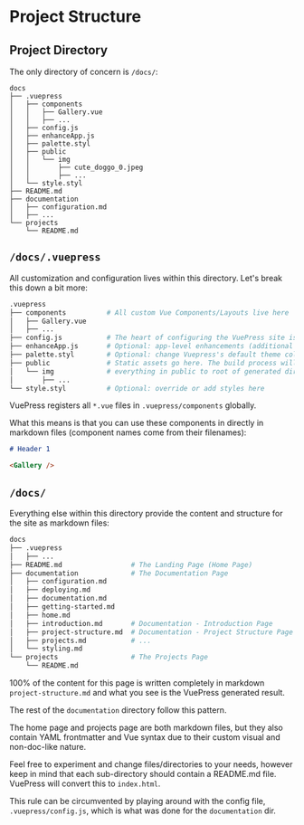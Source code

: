 # Project Structure

## Project Directory

The only directory of concern is `/docs/`:

```
docs
├── .vuepress
│   ├── components
│   │   ├── Gallery.vue
│   │   ├── ...
│   ├── config.js
│   ├── enhanceApp.js
│   ├── palette.styl
│   ├── public
│   │   └── img
│   │       ├── cute_doggo_0.jpeg
│   │       ├── ...
│   └── style.styl
├── README.md
├── documentation
│   ├── configuration.md
│   ├── ...
└── projects
    └── README.md
```

## `/docs/.vuepress`

All customization and configuration lives within this directory. Let's break this down a bit more:

```bash
.vuepress 
├── components          # All custom Vue Components/Layouts live here           
│   ├── Gallery.vue
│   ├── ...
├── config.js           # The heart of configuring the VuePress site is here
├── enhanceApp.js       # Optional: app-level enhancements (additional Vue plugins)
├── palette.styl        # Optional: change Vuepress's default theme colors here
├── public              # Static assets go here. The build process will copy
│   └── img             # everything in public to root of generated directory.
│       ├── ...
└── style.styl          # Optional: override or add styles here
```

VuePress registers all `*.vue` files in `.vuepress/components` globally.

What this means is that you can use these components in directly in markdown files (component names come from their filenames):

```md
# Header 1

<Gallery />
```

## `/docs/`

Everything else within this directory provide the content and structure for the site as markdown files:

```bash
docs
├── .vuepress
│   ├── ...
├── README.md                 # The Landing Page (Home Page)
├── documentation             # The Documentation Page
│   ├── configuration.md        
│   ├── deploying.md
│   ├── documentation.md
│   ├── getting-started.md
│   ├── home.md
│   ├── introduction.md       # Documentation - Introduction Page
│   ├── project-structure.md  # Documentation - Project Structure Page
│   ├── projects.md           # ...
│   └── styling.md          
└── projects                  # The Projects Page
    └── README.md
```

100% of the content for this page is written completely in markdown `project-structure.md`
and what you see is the VuePress generated result.

The rest of the `documentation` directory follow this pattern.

The home page and projects page are both markdown files, but they also contain YAML frontmatter and Vue syntax due to their custom visual and non-doc-like nature.

Feel free to experiment and change files/directories to your needs, however keep in mind that each  sub-directory should contain a README.md file. VuePress will convert this to `index.html`.

This rule can be circumvented by playing around with the config file, `.vuepress/config.js`, which is what was done for the `documentation` dir.

